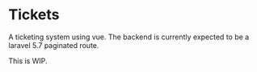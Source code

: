 # Tickets
A ticketing system using vue. The backend is currently expected to be a laravel 5.7 paginated route.


This is WIP.
